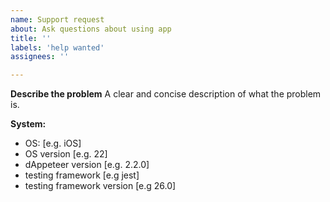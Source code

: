 ```yaml
---
name: Support request
about: Ask questions about using app
title: ''
labels: 'help wanted'
assignees: ''

---
```


**Describe the problem**
A clear and concise description of what the problem is.

**System:**
- OS: [e.g. iOS]
- OS version [e.g. 22]
- dAppeteer version [e.g. 2.2.0]
- testing framework [e.g jest]
- testing framework version [e.g 26.0]
